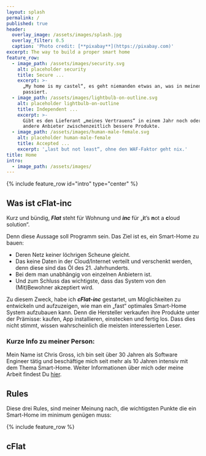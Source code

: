 ```yaml
---
layout: splash
permalink: /
published: true
header:
  overlay_image: /assets/images/splash.jpg
  overlay_filter: 0.5
  caption: 'Photo credit: [**pixabay**](https://pixabay.com)'
excerpt: The way to build a proper smart home
feature_row:
  - image_path: /assets/images/security.svg
    alt: placeholder security
    title: Secure ...
    excerpt: >-
      „My home is my castel“, es geht niemanden etwas an, was in meinen 4 Wänden
      passiert.
  - image_path: /assets/images/lightbulb-on-outline.svg
    alt: placeholder lightbulb-on-outline
    title: Independent ...
    excerpt: >-
      Gibt es den Lieferant „meines Vertrauens“ in einem Jahr noch oder haben
      andere Anbieter zwischenzeitlich bessere Produkte.
  - image_path: /assets/images/human-male-female.svg
    alt: placeholder human-male-female
    title: Accepted ...
    excerpt: '„last but not least“, ohne den WAF-Faktor geht nix.'
title: Home
intro:
  - image_path: /assets/images/
---
```

<p></p>

{% include feature_row id="intro" type="center" %}

## Was ist cFlat-inc

Kurz und bündig, **_Flat_** steht für Wohnung und **_inc_** für „**i**t’s **n**ot a **c**loud solution“. 

Denn diese Aussage soll Programm sein. Das Ziel ist es, ein Smart-Home zu bauen:

* Deren Netz keiner löchrigen Scheune gleicht. 
* Das keine Daten in der Cloud/Internet verteilt und verschenkt werden, denn diese sind das Öl des 21. Jahrhunderts. 
* Bei dem man unabhängig von einzelnen Anbietern ist. 
* Und zum Schluss das wichtigste, dass das System von den (Mit)Bewohner akzeptiert wird.

Zu diesem Zweck, habe ich **_cFlat-inc_** gestartet, um Möglichkeiten zu entwickeln und aufzuzeigen, wie man ein „fast“ optimales Smart-Home System aufzubauen kann. Denn die Hersteller verkaufen ihre Produkte unter der Prämisse: kaufen, App installieren, einstecken und fertig los. Dass dies nicht stimmt, wissen wahrscheinlich die meisten interessierten Leser.

### Kurze Info zu meiner Person:

Mein Name ist Chris Gross, ich bin seit über 30 Jahren als Software Engineer tätig und beschäftige mich seit mehr als 10 Jahren intensiv mit dem Thema Smart-Home. Weiter Informationen über mich oder meine Arbeit findest Du [hier](/about/).  

## Rules

Diese drei Rules, sind meiner Meinung nach, die wichtigsten Punkte die ein Smart-Home im minimum genügen muss:

{% include feature_row %}

## cFlat
